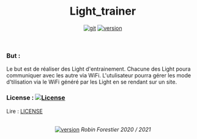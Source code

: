 <h1 align="center"> Light_trainer </h1>
<p align="center">
  <a href="https://github.com/Forestierr/Light_trainer/wiki"><img src="https://img.shields.io/badge/GitHub-Wiki-Green.svg" alt="git"/></a>
  <a href=""><img src="https://img.shields.io/badge/Version-0-black.svg" alt="version"/></a>
</p>
<br>

### But :
Le but est de réaliser des Light d'entrainement.
Chacune des Light poura communiquer avec les autre via WiFi. 
L'utulisateur pourra gérer les mode d'tilisation via le WiFi généré par les Light en se rendant sur un site.

### License : [![License](https://img.shields.io/badge/License-Apache%202.0-blue.svg)](https://opensource.org/licenses/Apache-2.0)
Lire : [LICENSE](https://github.com/Forestierr/Light_trainer/blob/master/LICENSE)

<p align="center"> <br> <a href="https://github.com/Forestierr/"><img src="https://img.shields.io/badge/My-GitHub-red.svg" alt="version"/></a> <i> Robin Forestier 2020 / 2021 </i></p>

